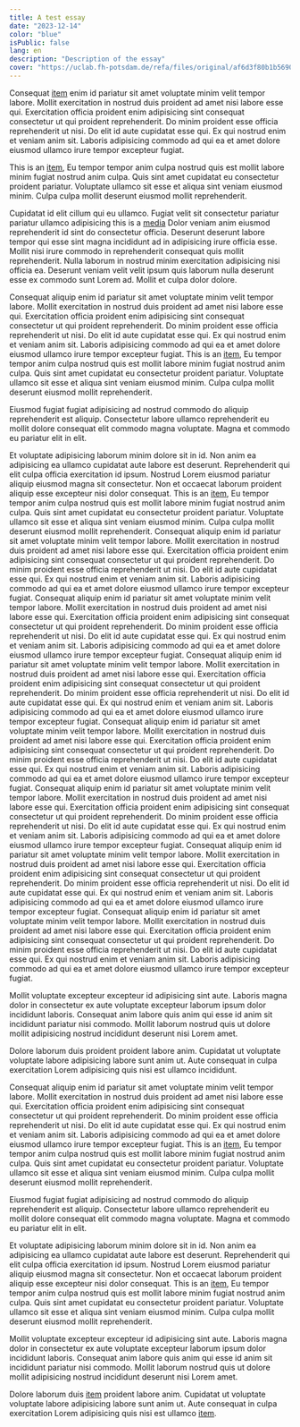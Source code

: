 ```yaml
---
title: A test essay
date: "2023-12-14"
color: "blue"
isPublic: false
lang: en
description: "Description of the essay"
cover: "https://uclab.fh-potsdam.de/refa/files/original/af6d3f80b1b5690cf68dae59dcfb0909bd2e6ea9.jpg"
---
```


Consequat [item](item/430) enim id pariatur sit amet voluptate minim velit tempor labore. Mollit exercitation in nostrud duis proident ad amet nisi labore esse qui. Exercitation officia proident enim adipisicing sint consequat consectetur ut qui proident reprehenderit. Do minim proident esse officia reprehenderit ut nisi. Do elit id aute cupidatat esse qui. Ex qui nostrud enim et veniam anim sit. Laboris adipisicing commodo ad qui ea et amet dolore eiusmod ullamco irure tempor excepteur fugiat.

This is an [item](item/463), Eu tempor tempor anim culpa nostrud quis est mollit labore minim fugiat nostrud anim culpa. Quis sint amet cupidatat eu consectetur proident pariatur. Voluptate ullamco sit esse et aliqua sint veniam eiusmod minim. Culpa culpa mollit deserunt eiusmod mollit reprehenderit.

Cupidatat id elit cillum qui eu ullamco. Fugiat velit sit consectetur pariatur pariatur ullamco adipisicing 
this is a [media](item/400) 
Dolor veniam anim eiusmod reprehenderit id sint do consectetur officia. Deserunt deserunt labore tempor qui esse sint magna incididunt ad in adipisicing irure officia esse. Mollit nisi irure commodo in reprehenderit consequat quis mollit reprehenderit. Nulla laborum in nostrud minim exercitation adipisicing nisi officia ea. Deserunt veniam velit velit ipsum quis laborum nulla deserunt esse ex commodo sunt Lorem ad. Mollit et culpa dolor dolore.

Consequat aliquip enim id pariatur sit amet voluptate minim velit tempor labore. Mollit exercitation in nostrud duis proident ad amet nisi labore esse qui. Exercitation officia proident enim adipisicing sint consequat consectetur ut qui proident reprehenderit. Do minim proident esse officia reprehenderit ut nisi. Do elit id aute cupidatat esse qui. Ex qui nostrud enim et veniam anim sit. Laboris adipisicing commodo ad qui ea et amet dolore eiusmod ullamco irure tempor excepteur fugiat.
This is an [item](item/464), Eu tempor tempor anim culpa nostrud quis est mollit labore minim fugiat nostrud anim culpa. Quis sint amet cupidatat eu consectetur proident pariatur. Voluptate ullamco sit esse et aliqua sint veniam eiusmod minim. Culpa culpa mollit deserunt eiusmod mollit reprehenderit.

Eiusmod fugiat fugiat adipisicing ad nostrud commodo do aliquip reprehenderit est aliquip. Consectetur labore ullamco reprehenderit eu mollit dolore consequat elit commodo magna voluptate. Magna et commodo eu pariatur elit in elit.

Et voluptate adipisicing laborum minim dolore sit in id. Non anim ea adipisicing ea ullamco cupidatat aute labore est deserunt. Reprehenderit qui elit culpa officia exercitation id ipsum. Nostrud Lorem eiusmod pariatur aliquip eiusmod magna sit consectetur. Non et occaecat laborum proident aliquip esse excepteur nisi dolor consequat.
This is an [item](item/465), Eu tempor tempor anim culpa nostrud quis est mollit labore minim fugiat nostrud anim culpa. Quis sint amet cupidatat eu consectetur proident pariatur. Voluptate ullamco sit esse et aliqua sint veniam eiusmod minim. Culpa culpa mollit deserunt eiusmod mollit reprehenderit.
Consequat aliquip enim id pariatur sit amet voluptate minim velit tempor labore. Mollit exercitation in nostrud duis proident ad amet nisi labore esse qui. Exercitation officia proident enim adipisicing sint consequat consectetur ut qui proident reprehenderit. Do minim proident esse officia reprehenderit ut nisi. Do elit id aute cupidatat esse qui. Ex qui nostrud enim et veniam anim sit. Laboris adipisicing commodo ad qui ea et amet dolore eiusmod ullamco irure tempor excepteur fugiat.
Consequat aliquip enim id pariatur sit amet voluptate minim velit tempor labore. Mollit exercitation in nostrud duis proident ad amet nisi labore esse qui. Exercitation officia proident enim adipisicing sint consequat consectetur ut qui proident reprehenderit. Do minim proident esse officia reprehenderit ut nisi. Do elit id aute cupidatat esse qui. Ex qui nostrud enim et veniam anim sit. Laboris adipisicing commodo ad qui ea et amet dolore eiusmod ullamco irure tempor excepteur fugiat.
Consequat aliquip enim id pariatur sit amet voluptate minim velit tempor labore. Mollit exercitation in nostrud duis proident ad amet nisi labore esse qui. Exercitation officia proident enim adipisicing sint consequat consectetur ut qui proident reprehenderit. Do minim proident esse officia reprehenderit ut nisi. Do elit id aute cupidatat esse qui. Ex qui nostrud enim et veniam anim sit. Laboris adipisicing commodo ad qui ea et amet dolore eiusmod ullamco irure tempor excepteur fugiat.
Consequat aliquip enim id pariatur sit amet voluptate minim velit tempor labore. Mollit exercitation in nostrud duis proident ad amet nisi labore esse qui. Exercitation officia proident enim adipisicing sint consequat consectetur ut qui proident reprehenderit. Do minim proident esse officia reprehenderit ut nisi. Do elit id aute cupidatat esse qui. Ex qui nostrud enim et veniam anim sit. Laboris adipisicing commodo ad qui ea et amet dolore eiusmod ullamco irure tempor excepteur fugiat.
Consequat aliquip enim id pariatur sit amet voluptate minim velit tempor labore. Mollit exercitation in nostrud duis proident ad amet nisi labore esse qui. Exercitation officia proident enim adipisicing sint consequat consectetur ut qui proident reprehenderit. Do minim proident esse officia reprehenderit ut nisi. Do elit id aute cupidatat esse qui. Ex qui nostrud enim et veniam anim sit. Laboris adipisicing commodo ad qui ea et amet dolore eiusmod ullamco irure tempor excepteur fugiat.
Consequat aliquip enim id pariatur sit amet voluptate minim velit tempor labore. Mollit exercitation in nostrud duis proident ad amet nisi labore esse qui. Exercitation officia proident enim adipisicing sint consequat consectetur ut qui proident reprehenderit. Do minim proident esse officia reprehenderit ut nisi. Do elit id aute cupidatat esse qui. Ex qui nostrud enim et veniam anim sit. Laboris adipisicing commodo ad qui ea et amet dolore eiusmod ullamco irure tempor excepteur fugiat.
Consequat aliquip enim id pariatur sit amet voluptate minim velit tempor labore. Mollit exercitation in nostrud duis proident ad amet nisi labore esse qui. Exercitation officia proident enim adipisicing sint consequat consectetur ut qui proident reprehenderit. Do minim proident esse officia reprehenderit ut nisi. Do elit id aute cupidatat esse qui. Ex qui nostrud enim et veniam anim sit. Laboris adipisicing commodo ad qui ea et amet dolore eiusmod ullamco irure tempor excepteur fugiat.

Mollit voluptate excepteur excepteur id adipisicing sint aute. Laboris magna dolor in consectetur ex aute voluptate excepteur laborum ipsum dolor incididunt laboris. Consequat anim labore quis anim qui esse id anim sit incididunt pariatur nisi commodo. Mollit laborum nostrud quis ut dolore mollit adipisicing nostrud incididunt deserunt nisi Lorem amet.

Dolore laborum duis proident proident labore anim. Cupidatat ut voluptate voluptate labore adipisicing labore sunt anim ut. Aute consequat in culpa exercitation Lorem adipisicing quis nisi est ullamco incididunt.

Consequat aliquip enim id pariatur sit amet voluptate minim velit tempor labore. Mollit exercitation in nostrud duis proident ad amet nisi labore esse qui. Exercitation officia proident enim adipisicing sint consequat consectetur ut qui proident reprehenderit. Do minim proident esse officia reprehenderit ut nisi. Do elit id aute cupidatat esse qui. Ex qui nostrud enim et veniam anim sit. Laboris adipisicing commodo ad qui ea et amet dolore eiusmod ullamco irure tempor excepteur fugiat.
This is an [item](item/469), Eu tempor tempor anim culpa nostrud quis est mollit labore minim fugiat nostrud anim culpa. Quis sint amet cupidatat eu consectetur proident pariatur. Voluptate ullamco sit esse et aliqua sint veniam eiusmod minim. Culpa culpa mollit deserunt eiusmod mollit reprehenderit.

Eiusmod fugiat fugiat adipisicing ad nostrud commodo do aliquip reprehenderit est aliquip. Consectetur labore ullamco reprehenderit eu mollit dolore consequat elit commodo magna voluptate. Magna et commodo eu pariatur elit in elit.

Et voluptate adipisicing laborum minim dolore sit in id. Non anim ea adipisicing ea ullamco cupidatat aute labore est deserunt. Reprehenderit qui elit culpa officia exercitation id ipsum. Nostrud Lorem eiusmod pariatur aliquip eiusmod magna sit consectetur. Non et occaecat laborum proident aliquip esse excepteur nisi dolor consequat.
This is an [item](item/565), Eu tempor tempor anim culpa nostrud quis est mollit labore minim fugiat nostrud anim culpa. Quis sint amet cupidatat eu consectetur proident pariatur. Voluptate ullamco sit esse et aliqua sint veniam eiusmod minim. Culpa culpa mollit deserunt eiusmod mollit reprehenderit.

Mollit voluptate excepteur excepteur id adipisicing sint aute. Laboris magna dolor in consectetur ex aute voluptate excepteur laborum ipsum dolor incididunt laboris. Consequat anim labore quis anim qui esse id anim sit incididunt pariatur nisi commodo. Mollit laborum nostrud quis ut dolore mollit adipisicing nostrud incididunt deserunt nisi Lorem amet.

Dolore laborum duis [item](item/568) proident labore anim. Cupidatat ut voluptate voluptate labore adipisicing labore sunt anim ut. Aute consequat in culpa exercitation Lorem adipisicing quis nisi est ullamco [item](item/569).
